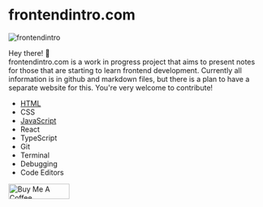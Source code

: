 # frontendintro.com 

![frontendintro](https://github.com/daugerdas/frontendintro.com/assets/14166408/effb6dad-0739-4b2c-94af-4a5ecaed0cca)

Hey there! 👋 \
frontendintro.com is a work in progress project that aims to present notes for those that are starting to learn frontend development. Currently all information is in github and markdown files, but there is a plan to have a separate website for this. You're very welcome to contribute!

- [HTML](https://github.com/daugerdas/frontendintro.com/blob/main/html.md)
- CSS
- [JavaScript](https://github.com/daugerdas/frontendintro.com/blob/main/javascript.md)
- React
- TypeScript
- Git
- Terminal
- Debugging
- Code Editors

<a href="https://www.buymeacoffee.com/daugerdas" target="_blank"><img src="https://cdn.buymeacoffee.com/buttons/v2/default-yellow.png" alt="Buy Me A Coffee" style="height: 30px !important;width: 120px !important;" ></a>
